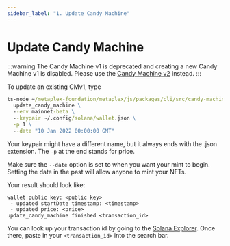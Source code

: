 ```yaml
---
sidebar_label: "1. Update Candy Machine"
---
```


# Update Candy Machine

:::warning
The Candy Machine v1 is deprecated and creating a new Candy Machine v1 is disabled. Please use the [Candy Machine v2](../candy-machine-v2/introduction) instead.
:::

To update an existing CMv1, type
```cmd
ts-node ~/metaplex-foundation/metaplex/js/packages/cli/src/candy-machine-v1-cli.ts \
  update_candy_machine \
  --env mainnet-beta \
  --keypair ~/.config/solana/wallet.json \
  -p 1 \
  --date "10 Jan 2022 00:00:00 GMT"
```

Your keypair might have a different name, but it always ends with the .json extension. The `-p` at the end stands for price. 

Make sure the `--date` option is set to when you want your mint to begin. Setting the date in the past will allow anyone to mint your NFTs. 

Your result should look like:
```
wallet public key: <public key>
 - updated startDate timestamp: <timestamp>
 - updated price: <price>
update_candy_machine finished <transaction_id>
```

You can look up your transaction id by going to the [Solana Explorer](https://explorer.solana.com/). Once there, paste in your `<transaction_id>` into the search bar.
